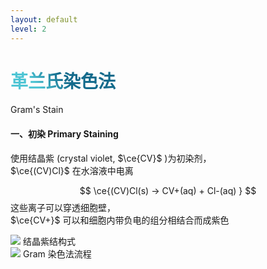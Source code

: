 ```yaml
---
layout: default
level: 2
---
```


# 革兰氏染色法 
Gram's Stain

<div class="flex justify-between">
    
  <div>

#### <span class="text-blue"> 一、初染 Primary Staining </span>

使用<span class="text-violet">结晶紫 (crystal violet, $\ce{CV}$ )</span>为初染剂，  
$\ce{(CV)Cl}$ 在水溶液中电离

$$
\ce{(CV)Cl(s) -> CV+(aq) + Cl-(aq) } 
$$
这些离子可以穿透细胞壁，  
$\ce{CV+}$ 可以和细胞内带负电的组分相结合而成<span class="font-bold text-violet">紫色</span>

<div class="relative flex flex-col items-center">
    <img src="crystal_violet.png" class="h-40 rounded-lg invert">
    <span class="text-sm text-slate-300 mr-8">结晶紫结构式</span>
</div>

</div>

<div class="relative flex flex-col gap-y-4">
  <div class="relative flex flex-col items-end">
    <img src="gram_stain1.webp" class="h-90 rounded-lg shadow-md">
    <span class="text-sm text-slate-300">Gram 染色法流程</span>
  </div>
</div>
</div>

<style>
  h1 {
      background-color: #2b90b6;
      background-image: linear-gradient(45deg, #4ec5d4 10%, #146b8c 20%);
      background-size: 100%;
      -webkit-background-clip: text;
      -moz-background-clip: text;
      -webkit-text-fill-color: transparent;
      -moz-text-fill-color: transparent;
    }
</style>

<Citation src="Wikipedia"/>